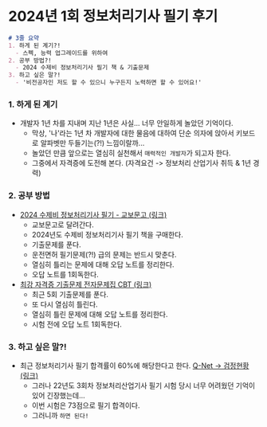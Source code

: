 # 2024년 1회 정보처리기사 필기 후기

```markdown
# 3줄 요약
1. 하게 된 계기?!
  - 스펙, 능력 업그레이드를 위하여
2. 공부 방법?!
  - 2024 수제비 정보처리기사 필기 책 & 기출문제
3. 하고 싶은 말?!
  - '비전공자인 저도 할 수 있으니 누구든지 노력하면 할 수 있어요!'
```

### 1. 하게 된 계기

- 개발자 1년 차를 지내며 지난 1년은 사실... 너무 안일하게 놀았던 기억이다.
  - 막상, '나'라는 1년 차 개발자에 대한 물음에 대하여 단순 의자에 앉아서 키보드로 알파벳만 두들기는(?!) 느낌이랄까...
  - 놀았던 만큼 앞으로는 열심히 실천해서 `매력적인 개발자`가 되고자 한다.
  - 그중에서 자격증에 도전해 본다. (자격요건 -> 정보처리 산업기사 취득 & 1년 경력)

### 2. 공부 방법

- [2024 수제비 정보처리기사 필기 - 교보문고 (링크)](https://product.kyobobook.co.kr/detail/S000208952547)
  - 교보문고로 달려간다.
  - 2024년도 수제비 정보처리기사 필기 책을 구매한다.
  - 기출문제를 푼다.
  - 운전면허 필기문제(?!) 급의 문제는 반드시 맞춘다.
  - 열심히 틀리는 문제에 대해 오답 노트를 정리한다.
  - 오답 노트를 1회독한다.
- [최강 자격증 기출문제 전자문제집 CBT (링크)](https://www.comcbt.com/cbt/index2.php?hack_number=29)
  - 최근 5회 기출문제를 푼다.
  - 또 다시 열심히 틀린다.
  - 열심히 틀린 문제에 대해 오답 노트를 정리한다.
  - 시험 전에 오답 노트 1회독한다.

### 3. 하고 싶은 말?!

- 최근 정보처리기사 필기 합격률이 60%에 해당한다고 한다. [Q-Net -> 검정현황 (링크)](https://www.q-net.or.kr/crf005.do?id=crf00503s01&gSite=Q&gId=&jmCd=1320&jmInfoDivCcd=A0)
  - 그러나 22년도 3회차 정보처리산업기사 필기 시험 당시 너무 어려웠던 기억이 있어 긴장했는데...
  - 이번 시험은 73점으로 필기 합격이다.
  - 그러니까 `하면 된다!`
